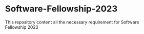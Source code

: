# Software-Fellowship-2023
This repository content all the necessary requirement for Software Fellowship 2023
